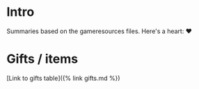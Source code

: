 ---
---


# Intro

Summaries based on the gameresources files.
Here's a heart: ❤️

# Gifts / items

[Link to gifts table]({% link gifts.md %})

